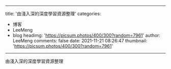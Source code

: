 
---
title: '由淺入深的深度學習資源整理'
categories: 
 - 博客
 - LeeMeng
 - blog
headimg: 'https://picsum.photos/400/300?random=7961'
author: LeeMeng
comments: false
date: 2021-11-21 08:26:47
thumbnail: 'https://picsum.photos/400/300?random=7961'
---

<div>   
由淺入深的深度學習資源整理  
</div>
            